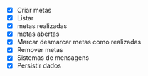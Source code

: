- [x] Criar metas
- [x] Listar 
 - [x] metas realizadas
 - [x] metas abertas
- [x] Marcar desmarcar metas como realizadas
- [x] Remover metas
- [x] Sistemas de mensagens
- [x] Persistir dados